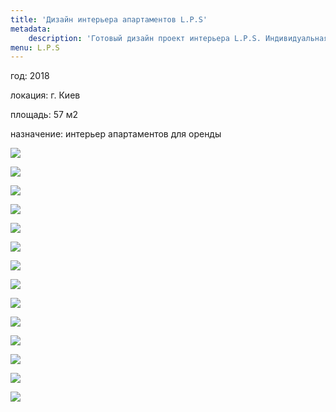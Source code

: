 ```yaml
---
title: 'Дизайн интерьера апартаментов L.P.S'
metadata:
    description: 'Готовый дизайн проект интерьера L.P.S. Индивидуальная организация небольшого жилого пространства однокомнатной квартиры студии. Заказать просчет стоимости проекта.'
menu: L.P.S
---
```


<div class="project-description">
<p>год: 2018</p>
<p>локация: г. Киев</p>
<p>площадь: 57 м2</p>
<p>назначение: интерьер апартаментов для оренды</p>
</div>

<div class="clearfix"></div>
<div id="project-images" class="owl-carousel owl-theme" markdown="1">

![](LPS_1.jpg)

![](LPS_2.jpg)

![](LPS_3.jpg)

![](LPS_4.jpg)

![](LPS_5.jpg)

![](LPS_6.jpg)

![](LPS_7.jpg)

![](LPS_8.jpg)

![](LPS_9.jpg)

![](LPS_10.jpg)

![](LPS_holl_01.jpg)

![](LPS_holl_02.jpg)

![](LPS_wc_01.jpg)

![](LPS_wc_02.jpg)

</div>